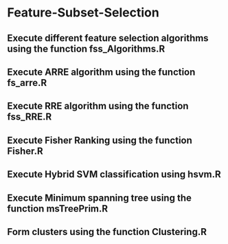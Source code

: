 # Feature-Subset-Selection
##  Execute different feature selection algorithms using the function fss_Algorithms.R
##  Execute ARRE algorithm using the function fs_arre.R
##  Execute RRE algorithm using the function fss_RRE.R
##  Execute Fisher Ranking using the function Fisher.R
##  Execute Hybrid SVM classification using hsvm.R
##  Execute Minimum spanning tree using the function msTreePrim.R
##  Form clusters using the function Clustering.R
